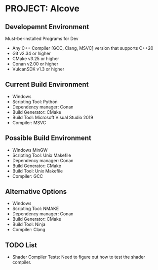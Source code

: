 # PROJECT: Alcove

## Developemnt Environment 

Must-be-installed Programs for Dev
- Any C++ Compiler [GCC, Clang, MSVC] version that supports C++20
- Git v2.34 or higher
- CMake v3.25 or higher
- Conan v2.00 or higher
- VulcanSDK v1.3 or higher

## Current Build Environment

- Windows 
- Scripting Tool: Python
- Dependency manager: Conan
- Build Generator: CMake
- Build Tool: Microsoft Visual Studio 2019
- Compiler: MSVC

## Possible Build Environment

- Windows MinGW
- Scripting Tool: Unix Makefile 
- Dependency manager: Conan
- Build Generator: CMake
- Build Tool: Unix Makefile
- Compiler: GCC

## Alternative Options

- Windows
- Scripting Tool: NMAKE
- Dependency manager: Conan
- Build Generator: CMake
- Build Tool: Ninja
- Compiler: Clang

## TODO List

- Shader Compiler Tests: Need to figure out how to test the shader compiler.

